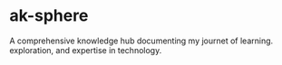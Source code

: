 # ak-sphere
A comprehensive knowledge hub documenting my journet of learning. exploration, and expertise in technology.

